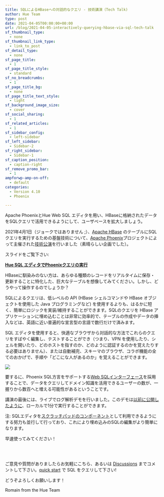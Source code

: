 ```yaml
---
title: SQLによるHBaseへの対話的なクエリ - 技術講演（Tech Talk)
author: Hue Team
type: post
date: 2021-04-05T00:00:00+00:00
url: /blog/2021-04-05-interactively-querying-hbase-via-sql-tech-talk
sf_thumbnail_type:
  - none
sf_thumbnail_link_type:
  - link_to_post
sf_detail_type:
  - none
sf_page_title:
  - 1
sf_page_title_style:
  - standard
sf_no_breadcrumbs:
  - 1
sf_page_title_bg:
  - none
sf_page_title_text_style:
  - light
sf_background_image_size:
  - cover
sf_social_sharing:
  - 1
sf_related_articles:
  - 1
sf_sidebar_config:
  - left-sidebar
sf_left_sidebar:
  - Sidebar-2
sf_right_sidebar:
  - Sidebar-1
sf_caption_position:
  - caption-right
sf_remove_promo_bar:
  - 1
ampforwp-amp-on-off:
  - default
categories:
  - Version 4.10
  - Phoenix

---
```

Apache PhoenixとHue Web SQL エディタを用い、HBaseに格納されたデータをSQLクエリで活用できるようにして、ユーザベースを拡大しましょう。

2021年4月1日（ジョークではありません ;）、[Apache HBase](https://hbase.apache.org/) のテーブルにSQLクエリを実行するための基盤技術について、[Apache Phoenix](https://phoenix.apache.org/)プロジェクトによって主催された[技術公演](https://phoenix.apache.org/tech_talks.html)を行いました（素晴らしい企画でした）。

スライドをご覧下さい:

[**Hue SQL エディタでPhoenixクエリの実行**](https://drive.google.com/file/d/1-3OwisGp1D5za2ukFW7DukrQkF3AJg9O/view)

HBaseに馴染みのない方は、あらゆる種類のレコードをリアルタイムに保存・更新することに特化した、巨大なテーブルを想像してみてください。しかし、どうやって操作するのでしょうか？

SQLによるクエリは、低レベルの API (HBase シェルコマンドや HBase オブジェクトを使用した Java プログラミングなど) を使用するよりも、はるかに短く、簡単にロジックを実装/維持することができます。SQLのクエリを HBase アプリケーションに埋め込むことは非常に効率的で、テーブルの作成やデータの挿入などは、英語に近い普遍的な宣言型の言語で数行だけで済みます。

SQL エディタを使用すると、快適なブラウザから対話的な方法でこれらのクエリをすばやく編集し、テストすることができ（つまり、VPN を使用したり、シェルを開いたり、どのホストを指すのか、どのように認証するのかを覚えたりする必要はありません）、または自動補完、スキーマのブラウザ、コラボ機能の全てのおかげで、手順や「どこにな人があるのか」を覚えることができます。


![](https://cdn-images-1.medium.com/max/2000/1*2ADf80ARS-sZEl9PZIh1hQ.png)

要するに、Phoenix SQL方言をサポートする[Web SQLインターフェース](https://gethue.com/sql-querying-apache-hbase-with-apache-phoenix/)を採用することで、データをクエリしてドメイン知識を活用できるユーザーの数が、一握りから数百へと増える可能性があるということです。

講演の最後には、ライブでログ解析デモを行いました。このデモは[以前に公開したように](https://medium.com/data-querying/phoenix-brings-sql-to-hbase-and-let-you-query-kafka-data-streams-8fd2edda1401)、ローカルで1分で実行することができます。

注: SQLエディタを[スクラッチパッドのコンポーネント](https://docs.gethue.com/developer/components/scratchpad/)として利用できるようにする努力も並行して行っており、これにより埋め込みのSQLの編集がより簡単になります。

早速使ってみてください！

</br>
</br>

ご意見や質問がありましたらお気軽にこちら、あるいは <a href="https://github.com/cloudera/hue/discussions">Discussions</a> までコメントして下さい。<a href="https://docs.gethue.com/quickstart/">quick start</a> で SQL をクエリして下さい!


どうぞよろしくお願いします！

Romain from the Hue Team
